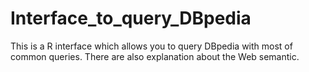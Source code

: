 # Interface_to_query_DBpedia
This is a R interface which allows you to query DBpedia with most of common queries. There are also explanation about the Web semantic.
